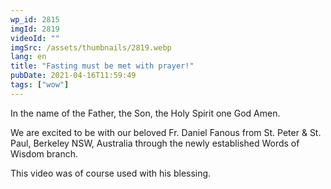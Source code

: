 ```yaml
---
wp_id: 2815
imgId: 2819
videoId: ""
imgSrc: /assets/thumbnails/2819.webp
lang: en
title: "Fasting must be met with prayer!"
pubDate: 2021-04-16T11:59:49
tags: ["wow"]
---
```


<!-- page: 6 -->

<p>In the name of the Father, the Son, the Holy Spirit one God Amen.</p>
<p>We are excited to be with our beloved Fr. Daniel Fanous from St. Peter &amp; St. Paul, Berkeley NSW, Australia through the newly established Words of Wisdom branch.</p>
<p>This video was of course used with his blessing.</p>
<p>&nbsp;</p>
